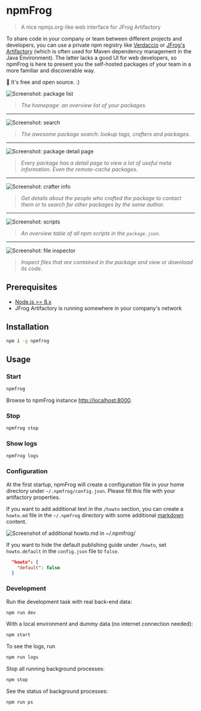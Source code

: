 # npmFrog

> A nice npmjs.org-like web interface for JFrog Artifactory

To share code in your company or team between different projects and developers, you can use a private npm registry like [Verdaccio](https://verdaccio.org/) or [JFrog's Artifactory](https://www.jfrog.com/confluence/display/RTF/Npm+Registry) (which is often used for Maven dependency management in the Java Environment).
The latter lacks a good UI for web developers, so npmFrog is here to present you the self-hosted packages of your team in a more familiar and discoverable way.

👐 It's free and open source. :)

![Screenshot: package list](art/screenshot-list.png)
> *The homepage: an overview list of your packages.*

---

![Screenshot: search](art/screenshot-search.png)
> *The awesome package search: lookup tags, crafters and packages.*

---

![Screenshot: package detail page](art/screenshot-detail.png)
> *Every package has a detail page to view a lot of useful meta information. Even the remote-cache packages.*

---

![Screenshot: crafter info](art/screenshot-crafter.png)
> *Get details about the people who crafted the package to contact them or to search for other packages by the same author.*

---

![Screenshot: scripts](art/screenshot-scripts.png)
> *An overview table of all npm scripts in the `package.json`.*

---

![Screenshot: file inspector](art/screenshot-files.png)
> *Inspect files that are contained in the package and view or download its code.*


## Prerequisites

- [Node.js >= 8.x](https://nodejs.org/en/download/)
- JFrog Artifactory is running somewhere in your company's network

## Installation

```bash
npm i -g npmfrog
```

## Usage

### Start

```bash
npmfrog
```

Browse to npmFrog instance [http://localhost:8000](http://localhost:8000).

### Stop

```bash
npmfrog stop
```

### Show logs

```bash
npmfrog logs
```

### Configuration

At the first startup, npmFrog will create a configuration file in your home directory under `~/.npmfrog/config.json`. Please fill this file with your artifactory properties.

If you want to add additional text in the `/howto` section, you can create a `howto.md` file in the `~/.npmfrog` directory with some additional [markdown](https://www.markdownguide.org/) content.

![Screenshot of additional howto.md in ~/.npmfrog/](art/Screenshot-howto.png)

If you want to hide the default publishing guide under `/howto`, set `howto.default` in the `config.json` file to `false`.

```json
  "howto": {
    "default": false
  }
```

### Development

Run the development task with real back-end data:

```bash
npm run dev
```

With a local environment and dummy data (no internet connection needed):

```bash
npm start
```

To see the logs, run

```bash
npm run logs
```

Stop all running background processes:

```bash
npm stop
```

See the status of background processes:

```bash
npm run ps
```
